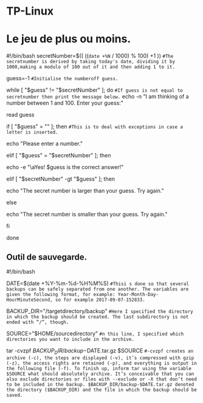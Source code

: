 # TP-Linux

# Le jeu de plus ou moins.

#!/bin/bash
secretNumber=$(( ((`date +%N` / 1000) % 100) +1 ))     `#The secretnumber is derived by taking today's date, dividing it by 1000,making a modulo of 100 out of it and then adding 1 to it.`

guess=-1                                               `#Initialise the numberoff guess.`

while [ "$guess" != "$secretNumber" ]; do              `#If guess is not equal to secretnumber then print the message below.`
    echo -n "I am thinking of a number between 1 and 100. Enter your guess:"
    
   read guess                                         
    
   if [ "$guess" = "" ]; then                         `#This is to deal with exceptions in case a letter is inserted.`
        
   echo "Please enter a number."
    
   elif [ "$guess" = "$secretNumber" ]; then           
        
   echo -e "\aYes! $guess is the correct answer!"
    
   elif [ "$secretNumber" -gt "$guess" ]; then
        
   echo "The secret number is larger than your guess. Try again."
    
   else
        
   echo "The secret number is smaller than your guess. Try again."
    
   fi

done



## Outil de sauvegarde.

#!/bin/bash

DATE=$(date +%Y-%m-%d-%H%M%S)       `#Thisi s done so that several backups can be safely separated from one another. The variables are given the following format, for example: Year-Month-Day-HourMinuteSecond, so for example 2017-09-07-152833.`

BACKUP_DIR="/targetdirectory/backup" `#Here I specified the directory in which the backup should be created. The last subdirectory is not ended with “/”, though.`

SOURCE="$HOME/sourcedirectory"    `#n this line, I specified which directories you want to include in the archive.`

tar -cvzpf $BACKUP_DIR/backup-$DATE.tar.gz $SOURCE  `#-cvzpf creates an archive (-c), the steps are displayed (-v), it’s compressed with gzip (-z), the access rights are retained (-p), and everything is output in the following file (-f). To finish up, inform tar using the variable $SOURCE what should absolutely archive. It’s conceivable that you can also exclude directories or files with --exclude or -X that don’t need to be included in the backup. $BACKUP_DIR/backup-$DATE.tar.gz denoted the directory ($BACKUP_DIR) and the file in which the backup should be saved.`
